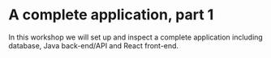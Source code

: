 # A complete application, part 1

In this workshop we will set up and inspect a complete application including database, Java back-end/API and React front-end.